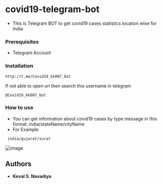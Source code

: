 # covid19-telegram-bot

- This is Telegram BOT to get covid19 cases statistics location wise for India


### Prerequisites

- Telegram Account

### Installation

```
http://t.me/Covid19_kk007_bot
```
If not able to open url then search this username in telegram
```
@Covid19_kk007_bot
```

### How to use

- You can get information about covid19 cases by type message in this format: india/stateName/cityName
- For Example
```
 india/gujarat/surat
```
![image](https://user-images.githubusercontent.com/31183263/121801117-46604c00-cc53-11eb-9e3d-4fe16fbab9cf.png)

## Authors

* **Keval S. Navadiya** 
